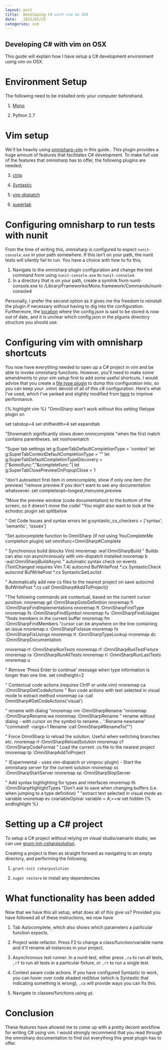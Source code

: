 ```yaml
---
layout: post
title:  Developing C# with vim on OSX
date:   2015/03/25
categories: vim
---
```


Developing C# with vim on OSX
--------------
This guide will explain how I have setup a C# development environment using vim on OSX.

Environment Setup
===============
The following need to be installed onto your computer beforehand.

1. [Mono](http://www.mono-project.com/)

2. Python 2.7


Vim setup
==============

We'll be heavily using [omnisharp-vim](https://github.com/OmniSharp/omnisharp-vim#installation) in this guide.. This plugin provides a huge amount of features that facilitates C# development. To make full use of the features that omnisharp has to offer, the following plugins are needed;

3. [ctrlp](https://github.com/kien/ctrlp.vim)

4. [Syntastic](https://github.com/scrooloose/syntastic)

5. [vim-dispatch](https://github.com/tpope/vim-dispatch)

6. [supertab](https://github.com/ervandew/supertab)


Configuring omnisharp to run tests with nunit
=========================
From the time of writing this, omnisharp is configured to expect <code>nunit-console.exe</code> in your path somewhere. If this isn't on your path, the nunit tests will silently fail to run. You have a choice with how to fix this;

1. Navigate to the omnisharp plugin configuration and change the test command from using <code>nunit-console.exe</code> to <code>nunit-console4</code>.
2. In a directory that is on your path, create a symlink from nunit-console.exe to /Library/Frameworks/Mono.framework/Commands/nunit-console4

Personally, I prefer the second option as it gives me the freedom to reinstall the plugin if necessary without having to dig into the configuration. Furthermore, the [location](https://github.com/OmniSharp/omnisharp-server/blob/0fc2fab6c44a19c6555248aa903c1e076afbd865/OmniSharp/config.json#L10) where the config.json is said to be stored is now out of date, and it is unclear which config.json in the plgunis directory structure you should use.

Configuring vim with omnisharp shortcuts
=========================
You now have everything needed to open up a C# project in vim and be able to invoke omnisharp functions. However, you'll need to make some amendments to your vim setup first to add some useful shortcuts. I would advise that you create a [file type plugin](http://vim.wikia.com/wiki/File_type_plugins) to dump this configuration into, so you can keep your .vimrc devoid of all of this c# configuration. Here's what I've used, which I've yanked and slightly modified from [here](https://github.com/OmniSharp/omnisharp-vim#example-vimrc) to improve performance. 

{% highlight vim %}
"OmniSharp won't work without this setting
filetype plugin on

set tabstop=4
set shiftwidth=4
set expandtab

"Showmatch significantly slows down omnicomplete
"when the first match contains parentheses.
set noshowmatch

"Super tab settings
let g:SuperTabDefaultCompletionType = 'context'
let g:SuperTabContextDefaultCompletionType = "<c-x><c-o>"
let g:SuperTabDefaultCompletionTypeDiscovery = ["&omnifunc:<c-x><c-o>","&completefunc:<c-x><c-n>"]
let g:SuperTabClosePreviewOnPopupClose = 1

"don't autoselect first item in omnicomplete, show if only one item (for preview)
"remove preview if you don't want to see any documentation whatsoever.
set completeopt=longest,menuone,preview

"Move the preview window (code documentation) to the bottom of the screen, so it doesn't move the code!
"You might also want to look at the echodoc plugin
set splitbelow

" Get Code Issues and syntax errors
let g:syntastic_cs_checkers = ['syntax', 'semantic', 'issues']

"Set autocomplete function to OmniSharp (if not using YouCompleteMe completion plugin)
set omnifunc=OmniSharp#Complete

" Synchronous build (blocks Vim)
nnoremap <F5> :wa!<cr>:OmniSharpBuild<cr>
" Builds can also run asynchronously with vim-dispatch installed
nnoremap <leader>b :wa!<cr>:OmniSharpBuildAsync<cr>
" automatic syntax check on events (TextChanged requires Vim 7.4)
autocmd BufWritePost *.cs SyntasticCheck
autocmd BufWritePost *.cs SyntasticSetLoclist

" Automatically add new cs files to the nearest project on save
autocmd BufWritePost *.cs call OmniSharp#AddToProject()

"The following commands are contextual, based on the current cursor position.
nnoremap gd :OmniSharpGotoDefinition<cr>
nnoremap <leader>fi :OmniSharpFindImplementations<cr>
nnoremap <leader>ft :OmniSharpFindType<cr>
nnoremap <leader>fs :OmniSharpFindSymbol<cr>
nnoremap <leader>fu :OmniSharpFindUsages<cr>
"finds members in the current buffer
nnoremap <leader>fm :OmniSharpFindMembers<cr>
"cursor can be anywhere on the line containing an issue
nnoremap <leader>x  :OmniSharpFixIssue<cr>
nnoremap <leader>fx :OmniSharpFixUsings<cr>
nnoremap <leader>tt :OmniSharpTypeLookup<cr>
nnoremap <leader>dc :OmniSharpDocumentation<cr>

nnoremap <leader>rt :OmniSharpRunTests<cr>
nnoremap <leader>rf :OmniSharpRunTestFixture<cr>
nnoremap <leader>ra :OmniSharpRunAllTests<cr>
nnoremap <leader>rl :OmniSharpRunLastTests<cr>
nnoremap <leader>u <nop>

" Remove 'Press Enter to continue' message when type information is longer than one line.
set cmdheight=2

" Contextual code actions (requires CtrlP or unite.vim)
nnoremap <leader>ca :OmniSharpGetCodeActions<cr>
" Run code actions with text selected in visual mode to extract method
vnoremap <leader>ca :call OmniSharp#GetCodeActions('visual')<cr>


" rename with dialog
"nnoremap <leader>nm :OmniSharpRename<cr>
"nnoremap <F2> :OmniSharpRename<cr>:wa<cr>
nnoremap <F2> :OmniSharpRename<cr>
" rename without dialog - with cursor on the symbol to rename... ':Rename newname'
"command! -nargs=1 Rename :call OmniSharp#RenameTo("<args>")

" Force OmniSharp to reload the solution. Useful when switching branches etc.
nnoremap <leader>rl :OmniSharpReloadSolution<cr>
nnoremap <leader>cf :OmniSharpCodeFormat<cr>
" Load the current .cs file to the nearest project
nnoremap <leader>tp :OmniSharpAddToProject<cr>

" (Experimental - uses vim-dispatch or vimproc plugin) - Start the omnisharp server for the current solution
nnoremap <leader>ss :OmniSharpStartServer<cr>
nnoremap <leader>sp :OmniSharpStopServer<cr>

" Add syntax highlighting for types and interfaces
nnoremap <leader>th :OmniSharpHighlightTypes<cr>
"Don't ask to save when changing buffers (i.e. when jumping to a type definition)
"
"extract text selected in visual mode as variable
vnoremap <leader>ev cvariable<esc>O<esc>pIvar variable = <esc>A;<esc>==w<F2>
set hidden
{% endhighlight %}

Setting up a C# project
==================
To setup a C# project without relying on visual studio/xamarin studio, we can use [grunt-init-csharpsolution](https://github.com/nosami/grunt-init-csharpsolution).

Creating a project is then as straight forward as navigating to an empty directory, and performing the following;

1. <code>grunt-init csharpsolution</code>

2. <code>nuget restore</code> to install any dependencies

What functionality has been added
==================
Now that we have this all setup, what does all of this give us? Provided you have followed all of these instructions, we now have

1. Tab Autocomplete, which also shows which parameters a particular function expects.

2. Project wide refactor. Press F2 to change a class/function/variable name and it'll rename all instances in your project.

3. Asynchronous test runner. In a nunit test, either press <code>,ra</code> to run all tests, <code>,rf</code> to run all tests in a particular fixture, or <code>,rt</code> to run a single test. 

4. Context aware code actions. If you have configured Syntastic to work, you can hover over code shaded red/blue (which is Syntastic that indicating something is wrong), <code>,ca</code> will provide ways you can fix this.

5. Navigate to classes/functions using <code>gd</code>.

Conclusion
=================
These features have allowed me to come up with a pretty decent workflow for writing C# using vim. I would strongly recommend that you read through the omnisharp documentation to find out everything this great plugin has to offer.
